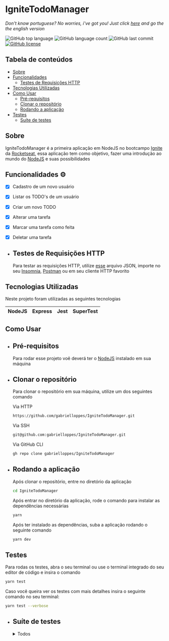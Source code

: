 # IgniteTodoManager

*Don't know portuguese? No worries, i've got you! Just click [here]() and go the the english version* 

<!-- Badges -->
![GitHub top language](https://img.shields.io/github/languages/top/gabrielloppes/IgniteTodoManager?style=for-the-badge)
![GitHub language count](https://img.shields.io/github/languages/count/gabrielloppes/IgniteTodoManager?style=for-the-badge)
![GitHub last commit](https://img.shields.io/github/last-commit/gabrielloppes/IgniteTodoManager?style=for-the-badge)
[![GitHub license](https://img.shields.io/github/license/gabrielloppes/IgniteTodoManager?style=for-the-badge)](https://github.com/gabrielloppes/IgniteTodoManager)
<!-- ts -->
## Tabela de conteúdos
* [Sobre](#sobre)
* [Funcionalidades](#funcionalidades-gear)
  * [Testes de Requisições HTTP](#testes-de-requisições-http)
* [Tecnologias Utilizadas](#tecnologias-utilizadas)
* [Como Usar](#como-usar)
  * [Pré-requisitos](#pré-requisitos)
  * [Clonar o repositório](#clonar-o-repositório)
  * [Rodando a aplicação](#rodando-a-aplicação)
* [Testes](#testes)
  * [Suíte de testes](#suíte-de-testes)
<!-- te -->

## Sobre
IgniteTodoManager é a primeira aplicação em NodeJS no bootcampo [Ignite](https://www.rocketseat.com.br/ignite) da [Rocketseat](https://www.rocketseat.com.br), essa aplicação tem como objetivo, fazer uma introdução ao mundo do [NodeJS](https://nodejs.org/en/) e suas possibilidades

## Funcionalidades :gear:
- [x] Cadastro de um novo usuário
- [x] Listar os TODO's de um usuário
- [x] Criar um novo TODO
- [x] Alterar uma tarefa
- [x] Marcar uma tarefa como feita
- [x] Deletar uma tarefa




* ## Testes de Requisições HTTP
  Para testar as requisições HTTP, utilize [esse](https://github.com/gabrielloppes/IgniteTodoManager/blob/main/.docs/Insomnia_2021-12-01.json) arquivo JSON, importe no seu [Insomnia](https://insomnia.rest/download), [Postman](https://www.postman.com/) ou em seu cliente HTTP favorito
## Tecnologias Utilizadas
Neste projeto foram utilizadas as seguintes tecnologias

| NodeJS | Express | Jest | SuperTest |
|--------|---------|------|-----------|

## Como Usar
* ## Pré-requisitos
  Para rodar esse projeto voê deverá ter o [NodeJS](https://nodejs.org/en/) instalado em sua máquina
* ## Clonar o repositório
  Para clonar o repositório em sua máquina, utilize um dos seguintes comando

  Via HTTP
  ```bash
  https://github.com/gabrielloppes/IgniteTodoManager.git
  ```

  Via SSH
  ```bash
  git@github.com:gabrielloppes/IgniteTodoManager.git
  ```

  Via GitHub CLI
  ```bash
  gh repo clone gabrielloppes/IgniteTodoManager
  ```
* ## Rodando a aplicação
  Após clonar o repositório, entre no diretório da aplicação
  ```bash
  cd IgniteTodoManager
  ```
  Após entrar no diretório da aplicação, rode o comando para instalar as dependências necessárias
  ```bash
  yarn
  ```
  Após ter instalado as dependências, suba a aplicação rodando o seguinte comando
  ```bash
  yarn dev
  ```

## Testes
Para rodas os testes, abra o seu terminal ou use o terminal integrado do seu editor de código e insira o comando
```bash
yarn test
```

Caso você queira ver os testes com mais detalhes insira o seguinte comando no seu terminal:
```bash
yarn test --verbose
```
* ## Suíte de testes
  <details>
    <summary>Todos</summary>
    
    ✓ should be able to list all user's todo

    ✓ should be able to create a new todo

    ✓ should be able to update a todo

    ✓ should not be able to update a non existing todo

    ✓ should be able to mark a todo as done

    ✓ should not be able to mark a non existing todo as done

    ✓ should be able to delete a todo

    ✓ should not be able to delete a non existing todo
  </details>
